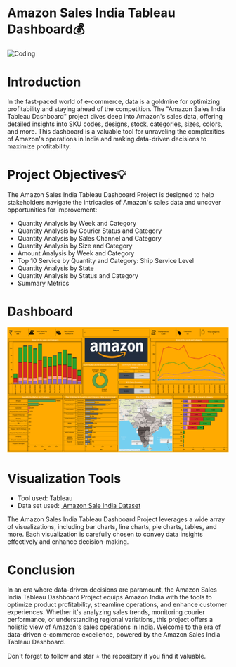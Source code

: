 # Amazon Sales India Tableau Dashboard💰
<img width="250" alt="Coding" src="https://github.com/Mariyajoseph24/Amazon_Sales_India_Tableau_Dashboard/assets/91487663/510ffbad-c0f3-4d03-ba30-5b2b6bb8492c">

<h1><a name="introduction">Introduction</a></h1>
<p>In the fast-paced world of e-commerce, data is a goldmine for optimizing profitability and staying ahead of the competition. The "Amazon Sales India Tableau Dashboard" project dives deep into Amazon's sales data, offering detailed insights into SKU codes, designs, stock, categories, sizes, colors, and more. This dashboard is a valuable tool for unraveling the complexities of Amazon's operations in India and making data-driven decisions to maximize profitability.</p>
<h1><a name="projectobjectives">Project Objectives💡</a></h1>
<p>The Amazon Sales India Tableau Dashboard Project is designed to help stakeholders navigate the intricacies of Amazon's sales data and uncover opportunities for improvement:</p>
<ul>
  <li>Quantity Analysis by Week and Category</li>
  <li>Quantity Analysis by Courier Status and Category</li>
  <li>Quantity Analysis by Sales Channel and Category</li>
  <li>Quantity Analysis by Size and Category</li>
  <li> Amount Analysis by Week and Category</li>
  <li>Top 10 Service by Quantity and Category: Ship Service Level</li>
  <li>Quantity Analysis by State</li>
  <li>Quantity Analysis by Status and Category</li>
  <li>Summary Metrics</li>
</ul>
<h1><a name='dashboard'>Dashboard</a></h1>
<img width="900" alt="Coding" src="https://github.com/shubhamsanand04/Amazon-Sales-India-Tableau-Dashboard-/blob/main/Dashboard/Screenshot/Dashboard%201%20(2).png">
<h1><a name="visualizationtools">Visualization Tools</a></h1>
<ul><li>Tool used: Tableau</li>
<li> Data set used: <a href="https://www.kaggle.com/datasets/thedevastator/unlock-profits-with-e-commerce-sales-data?select=Amazon+Sale+Report.csv">
         <img src=" Amazon Sale India Dataset" alt=""> Amazon Sale India Dataset</a></li></ul>
<p>The Amazon Sales India Tableau Dashboard Project leverages a wide array of visualizations, including bar charts, line charts, pie charts, tables, and more. Each visualization is carefully chosen to convey data insights effectively and enhance decision-making.</p>
<h1><a name="conclusion">Conclusion</a></h1>
<p>In an era where data-driven decisions are paramount, the Amazon Sales India Tableau Dashboard Project equips Amazon India with the tools to optimize product profitability, streamline operations, and enhance customer experiences. Whether it's analyzing sales trends, monitoring courier performance, or understanding regional variations, this project offers a holistic view of Amazon's sales operations in India. Welcome to the era of data-driven e-commerce excellence, powered by the Amazon Sales India Tableau Dashboard.</p>
  <p> Don't forget to follow and star ⭐ the repository if you find it valuable.</p>
